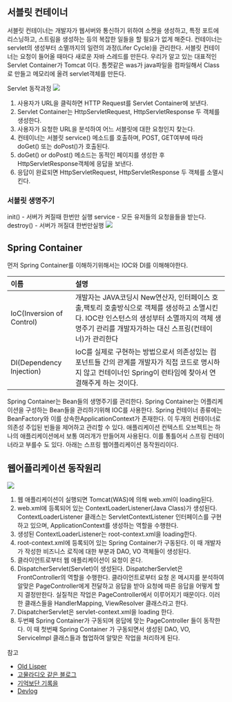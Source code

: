 ## 서블릿 컨테이너
서블릿 컨테이너는 개발자가 웹서버와 통신하기 위하여 소켓을 생성하고, 특정 포트에 리스닝하고, 스트림을 생성하는 등의 복잡한 일들을 할 필요가 없게 해준다. 컨테이너는 servlet의 생성부터 소멸까지의 일련의 과정(Lifer Cycle)을 관리한다. 서블릿 컨테이너는 요청이 들어올 때마다 새로운 자바 스레드를 만든다. 우리가 알고 있는 대표적인 Servlet Container가 Tomcat 이다. 톰켓같은 was가 java파일을 컴파일해서 Class로 만들고 메모리에 올려 servlet객체를 만든다.

Servlet 동작과정
![](https://i.imgur.com/alHA0zr.jpg)
1. 사용자가 URL을 클릭하면 HTTP Request를 Servlet Container에 보낸다.<br>
2. Servlet Container는 HttpServletRequest, HttpServletResponse 두 객체를 생성한다.<br>
3. 사용자가 요청한 URL을 분석하여 어느 서블릿에 대한 요청인지 찾는다.<br>
4. 컨테이너는 서블릿 service() 메소드를 호출하며, POST, GET여부에 따라 doGet() 또는 doPost()가 호출된다.<br>
5. doGet() or doPost() 메소드는 동적인 페이지를 생성한 후 HttpServletResponse객체에 응답을 보낸다.<br>
6. 응답이 완료되면 HttpServletRequest, HttpServletResponse 두 객체를 소멸시킨다.<br>

### 서블릿 생명주기
init() - 서버가 켜질때 한번만 실행
service - 모든 유저들의 요청을들을 받는다.
destroy() - 서버가 꺼질대 한번만실행
![](http://i.imgur.com/JaIUPwx.jpg)

## Spring Container
먼저 Spring Container를 이해하기위해서는 IOC와 DI를 이해해야한다.


| 이름     | 설명     |
| :------------- | :------------- |
| IoC(Inversion of Control)       | 개발자는 JAVA코딩시 New연산자, 인터페이스 호출,팩토리 호출방식으로 객체를 생성하고 소멸시킨다. IOC란 인스턴스의 생성부터 소멸까지의 객체 생명주기 관리를 개발자가하는 대신 스프링(컨테이너)가 관리한다     |
| DI(Dependency Injection) | IoC를 실제로 구현하는 방법으로서 의존성있는 컴포넌트들 간의 관계를 개발자가 직접 코드로 명시하지 않고 컨테이너인 Spring이 런타임에 찾아서 연결해주게 하는 것이다. |

Spring Container는 Bean들의 생명주기를 관리한다. Spring Container는 어플리케이션을 구성하는 Bean들을 관리하기위해 IOC를 사용한다. Spring 컨테이너 종류에는 BeanFactory와 이를 상속한ApplicationContext가 존재한다. 이 두개의 컨테이너로 의존성 주입된 빈들을 제어하고 관리할 수 있다. 애플리케이션 컨텍스트 오브젝트는 하나의 애플리케이션에서 보통 여러개가 만들어져 사용된다. 이를 통틀어서 스프링 컨테이너라고 부를수 도 있다. 아래는 스프링 웹어플리케이션 동작원리이다.




## 웹어플리케이션 동작원리
![](https://i.imgur.com/PlDF42i.png)
1. 웹 애플리케이션이 실행되면 Tomcat(WAS)에 의해 web.xml이 loading된다.
2. web.xml에 등록되어 있는 ContextLoaderListener(Java Class)가 생성된다. ContextLoaderListener 클래스는 ServletContextListener 인터페이스를 구현하고 있으며, ApplicationContext를 생성하는 역할을 수행한다.
3. 생성된 ContextLoaderListener는 root-context.xml을 loading한다.
4. root-context.xml에 등록되어 있는 Spring Container가 구동된다. 이 때 개발자가 작성한 비즈니스 로직에 대한 부분과 DAO, VO 객체들이 생성된다.
5. 클라이언트로부터 웹 애플리케이션이 요청이 온다.
6. DispatcherServlet(Servlet)이 생성된다. DispatcherServlet은 FrontController의 역할을 수행한다. 클라이언트로부터 요청 온 메시지를 분석하여 알맞은 PageController에게 전달하고 응답을 받아 요청에 따른 응답을 어떻게 할 지 결정만한다. 실질적은 작업은 PageController에서 이루어지기 때문이다. 이러한 클래스들을 HandlerMapping, ViewResolver 클래스라고 한다.
7. DispatcherServlet은 servlet-context.xml을 loading 한다.
8. 두번째 Spring Container가 구동되며 응답에 맞는 PageController 들이 동작한다. 이 때 첫번째 Spring Container 가 구동되면서 생성된 DAO, VO, ServiceImpl 클래스들과 협업하여 알맞은 작업을 처리하게 된다.



참고
* [Old Lisper](http://anster.tistory.com/128)
* [고물라디오 같은 블로그](http://10albatross.tistory.com/4)
* [기억보단 기록을](http://jojoldu.tistory.com/28)
* [Devlog](http://asfirstalways.tistory.com/334)
